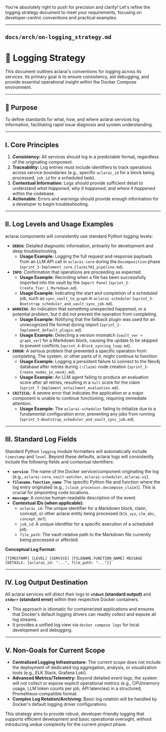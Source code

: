 You're absolutely right to push for precision and clarity! Let's refine the logging strategy document to meet your requirements, focusing on developer-centric conventions and practical examples.

---

## `docs/arch/on-logging_strategy.md`

# 📝 Logging Strategy

This document outlines aclarai's conventions for logging across its services. Its primary goal is to ensure consistency, aid debugging, and provide essential operational insight within the Docker Compose environment.

---

## 🎯 Purpose

To define standards for what, how, and where aclarai services log information, facilitating rapid issue diagnosis and system understanding.

---

## I. Core Principles

1.  **Consistency:** All services should log in a predictable format, regardless of the originating component.
2.  **Traceability:** Log entries must include identifiers to track operations across service boundaries (e.g., specific `aclarai_id` for a block being processed, `job_id` for a scheduled task).
3.  **Contextual Information:** Logs should provide sufficient detail to understand *what happened*, *why it happened*, and *where it happened* within the codebase.
4.  **Actionable:** Errors and warnings should provide enough information for a developer to begin troubleshooting.

---

## II. Log Levels and Usage Examples

aclarai components will consistently use standard Python logging levels:

*   **`DEBUG`**: Detailed diagnostic information, primarily for development and deep troubleshooting.
    *   **Usage Example:** Logging the full request and response payloads from an LLM API call in `aclarai-core` during the `Decomposition` phase (`sprint_3-Implement_core_ClaimifAI_pipeline.md`).
*   **`INFO`**: Confirmation that operations are proceeding as expected.
    *   **Usage Example:** Recording when a file has been successfully imported into the vault by the `Import Panel` (`sprint_2-Create_Tier_1_Markdown.md`).
    *   **Usage Example:** Indicating the start and completion of a scheduled job, such as `sync_vault_to_graph` in `aclarai-scheduler` (`sprint_3-Bootstrap_scheduler_and_vault_sync_job.md`).
*   **`WARNING`**: An indication that something unexpected happened, or a potential problem, but it did not prevent the operation from completing.
    *   **Usage Example:** Notifying that the fallback plugin was used for an unrecognized file format during import (`sprint_2-Implement_default_plugin.md`).
    *   **Usage Example:** Detecting a version mismatch (`vault_ver < graph_ver`) for a Markdown block, causing the update to be skipped to prevent conflicts (`sprint_4-Block_syncing_loop.md`).
*   **`ERROR`**: A serious problem that prevented a specific operation from completing. The system, or other parts of it, might continue to function.
    *   **Usage Example:** Logging a persistent failure to connect to the Neo4j database after retries during `(:Claim)` node creation (`sprint_3-Create_nodes_in_neo4j.md`).
    *   **Usage Example:** An LLM agent failing to produce an evaluation score after all retries, resulting in a `null` score for the claim (`sprint_7-Implement_entailment_evaluation.md`).
*   **`CRITICAL`**: A severe error that indicates the application or a major component is unable to continue functioning, requiring immediate attention.
    *   **Usage Example:** The `aclarai-scheduler` failing to initialize due to a fundamental configuration error, preventing any jobs from running (`sprint_3-Bootstrap_scheduler_and_vault_sync_job.md`).

---

## III. Standard Log Fields

Standard Python `logging` module formatters will automatically include `timestamp` and `level`. Beyond these defaults, aclarai logs will consistently include the following fields and contextual identifiers:

*   **`service`**: The name of the Docker service/component originating the log (e.g., `aclarai-core`, `vault-watcher`, `aclarai-scheduler`, `aclarai-ui`).
*   **`filename.function_name`**: The specific Python file and function where the log entry originated (e.g., `[claim_processor.decompose_claim]`). This is crucial for pinpointing code locations.
*   **`message`**: A concise human-readable description of the event.
*   **Contextual IDs (when applicable):**
    *   `aclarai_id`: The unique identifier for a Markdown block, claim, concept, or other aclarai entity being processed (`blk_xyz`, `clm_abc`, `concept_def`).
    *   `job_id`: A unique identifier for a specific execution of a scheduled job.
    *   `file_path`: The vault-relative path to the Markdown file currently being processed or affected.

**Conceptual Log Format:**

```
[TIMESTAMP] [LEVEL] [SERVICE] [FILENAME.FUNCTION_NAME] MESSAGE [DETAILS: {aclarai_id: "...", file_path: "..."}]
```

---

## IV. Log Output Destination

All aclarai services will direct their logs to **`stdout` (standard output)** and **`stderr` (standard error)** within their respective Docker containers.

*   This approach is idiomatic for containerized applications and ensures that Docker's default logging drivers can readily collect and expose all log streams.
*   It provides a unified log view via `docker compose logs` for local development and debugging.

---

## V. Non-Goals for Current Scope

*   **Centralized Logging Infrastructure:** The current scope does not include the deployment of dedicated log aggregation, analysis, or visualization tools (e.g., ELK Stack, Grafana Loki).
*   **Advanced Metrics/Telemetry:** Beyond detailed event logs, the system will not collect or expose explicit operational metrics (e.g., CPU/memory usage, LLM token counts per job, API latencies) in a structured, Prometheus-compatible format.
*   **Complex Log Rotation/Archiving:** Basic log rotation will be handled by Docker's default logging driver configurations.

This strategy aims to provide robust, developer-friendly logging that supports efficient development and basic operational oversight, without introducing undue complexity for the current project phase.